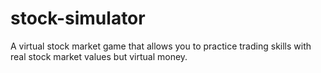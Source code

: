 stock-simulator
===============

A virtual stock market game that allows you to practice trading skills with real stock market values but virtual money.
